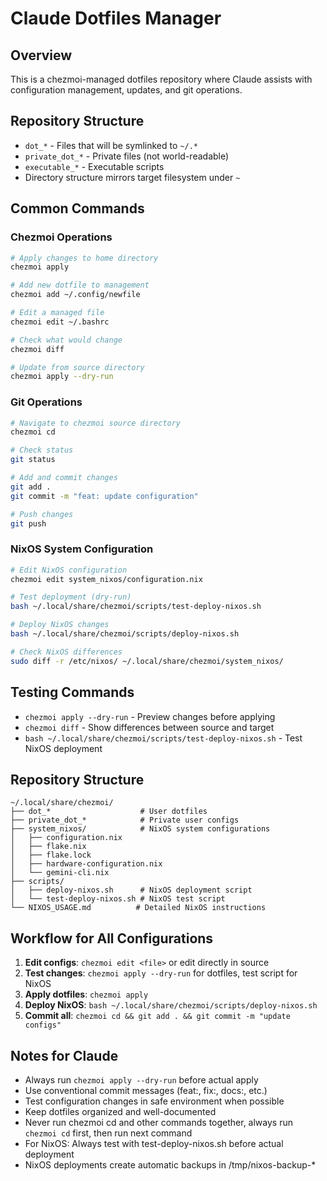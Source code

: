# Claude Dotfiles Manager

## Overview
This is a chezmoi-managed dotfiles repository where Claude assists with configuration management, updates, and git operations.

## Repository Structure
- `dot_*` - Files that will be symlinked to `~/.*`
- `private_dot_*` - Private files (not world-readable)
- `executable_*` - Executable scripts
- Directory structure mirrors target filesystem under `~`

## Common Commands

### Chezmoi Operations
```bash
# Apply changes to home directory
chezmoi apply

# Add new dotfile to management
chezmoi add ~/.config/newfile

# Edit a managed file
chezmoi edit ~/.bashrc

# Check what would change
chezmoi diff

# Update from source directory
chezmoi apply --dry-run
```

### Git Operations
```bash
# Navigate to chezmoi source directory
chezmoi cd

# Check status
git status

# Add and commit changes
git add .
git commit -m "feat: update configuration"

# Push changes
git push
```

### NixOS System Configuration
```bash
# Edit NixOS configuration
chezmoi edit system_nixos/configuration.nix

# Test deployment (dry-run)
bash ~/.local/share/chezmoi/scripts/test-deploy-nixos.sh

# Deploy NixOS changes
bash ~/.local/share/chezmoi/scripts/deploy-nixos.sh

# Check NixOS differences
sudo diff -r /etc/nixos/ ~/.local/share/chezmoi/system_nixos/
```

## Testing Commands
- `chezmoi apply --dry-run` - Preview changes before applying
- `chezmoi diff` - Show differences between source and target
- `bash ~/.local/share/chezmoi/scripts/test-deploy-nixos.sh` - Test NixOS deployment

## Repository Structure
```
~/.local/share/chezmoi/
├── dot_*                    # User dotfiles
├── private_dot_*            # Private user configs  
├── system_nixos/            # NixOS system configurations
│   ├── configuration.nix
│   ├── flake.nix
│   ├── flake.lock
│   ├── hardware-configuration.nix
│   └── gemini-cli.nix
├── scripts/
│   ├── deploy-nixos.sh      # NixOS deployment script
│   └── test-deploy-nixos.sh # NixOS test script
└── NIXOS_USAGE.md          # Detailed NixOS instructions
```

## Workflow for All Configurations
1. **Edit configs**: `chezmoi edit <file>` or edit directly in source
2. **Test changes**: `chezmoi apply --dry-run` for dotfiles, test script for NixOS
3. **Apply dotfiles**: `chezmoi apply`  
4. **Deploy NixOS**: `bash ~/.local/share/chezmoi/scripts/deploy-nixos.sh`
5. **Commit all**: `chezmoi cd && git add . && git commit -m "update configs"`

## Notes for Claude
- Always run `chezmoi apply --dry-run` before actual apply
- Use conventional commit messages (feat:, fix:, docs:, etc.)
- Test configuration changes in safe environment when possible
- Keep dotfiles organized and well-documented
- Never run chezmoi cd and other commands together, always run `chezmoi cd` first, then run next command
- For NixOS: Always test with test-deploy-nixos.sh before actual deployment
- NixOS deployments create automatic backups in /tmp/nixos-backup-*